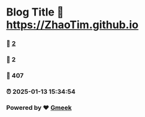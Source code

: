 # Blog Title :link: https://ZhaoTim.github.io 
### :page_facing_up: [2](https://ZhaoTim.github.io/tag.html) 
### :speech_balloon: 2 
### :hibiscus: 407 
### :alarm_clock: 2025-01-13 15:34:54 
### Powered by :heart: [Gmeek](https://github.com/Meekdai/Gmeek)

